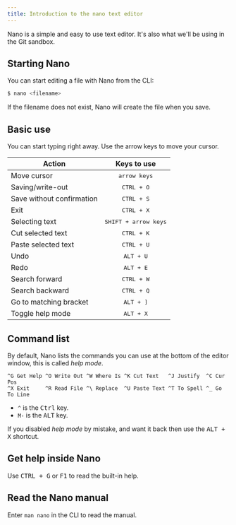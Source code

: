 ```yaml
---
title: Introduction to the nano text editor
---
```


Nano is a simple and easy to use text editor.
It's also what we'll be using in the Git sandbox.

## Starting Nano

You can start editing a file with Nano from the CLI:

```bash
$ nano <filename>
```

If the filename does not exist, Nano will create the file when you save.

## Basic use

You can start typing right away.
Use the arrow keys to move your cursor.

| Action                    |          Keys to use          |
| ------------------------- | :---------------------------: |
| Move cursor               |     <kbd>arrow keys</kbd>     |
| Saving/write-out          |      <kbd>CTRL + O</kbd>      |
| Save without confirmation |      <kbd>CTRL + S</kbd>      |
| Exit                      |      <kbd>CTRL + X</kbd>      |
| Selecting text            | <kbd>SHIFT + arrow keys</kbd> |
| Cut selected text         |      <kbd>CTRL + K</kbd>      |
| Paste selected text       |      <kbd>CTRL + U</kbd>      |
| Undo                      |      <kbd>ALT + U</kbd>       |
| Redo                      |      <kbd>ALT + E</kbd>       |
| Search forward            |      <kbd>CTRL + W</kbd>      |
| Search backward           |      <kbd>CTRL + Q</kbd>      |
| Go to matching bracket    |      <kbd>ALT + ]</kbd>       |
| Toggle help mode          |      <kbd>ALT + X</kbd>       |

## Command list

By default, Nano lists the commands you can use at the bottom of the editor window, this is called _help mode_.

```
^G Get Help ^O Write Out ^W Where Is ^K Cut Text   ^J Justify  ^C Cur Pos
^X Exit     ^R Read File ^\ Replace  ^U Paste Text ^T To Spell ^_ Go To Line
```

- `^` is the <kbd>Ctrl</kbd> key.
- `M-` is the <kbd>ALT</kbd> key.

If you disabled _help mode_ by mistake, and want it back then use the <kbd>ALT + X</kbd> shortcut.

## Get help inside Nano

Use <kbd>CTRL + G</kbd> or <kbd>F1</kbd> to read the built-in help.

## Read the Nano manual

Enter `man nano` in the CLI to read the manual.

